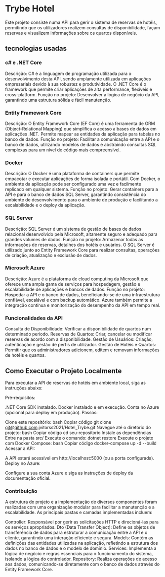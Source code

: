 # Trybe Hotel
Este projeto consiste numa API para gerir o sistema de reservas de hotéis, permitindo que os utilizadores realizem consultas de disponibilidade, façam reservas e visualizem informações sobre os quartos disponíveis.
## tecnologias usadas 
### c# e .NET Core
Descrição: C# é a linguagem de programação utilizada para o desenvolvimento desta API, sendo amplamente utilizada em aplicações empresariais devido à sua robustez e produtividade. O .NET Core é o framework que permite criar aplicações de alta performance, flexíveis e cross-platform.
Função no projeto: Desenvolver a lógica de negócio da API, garantindo uma estrutura sólida e fácil manutenção.
### Entity Framework Core
Descrição: O Entity Framework Core (EF Core) é uma ferramenta de ORM (Object-Relational Mapping) que simplifica o acesso a bases de dados em aplicações .NET. Permite mapear as entidades da aplicação para tabelas no banco de dados.
Função no projeto: Facilitar a comunicação entre a API e o banco de dados, utilizando modelos de dados e abstraindo consultas SQL complexas para um nível de código mais compreensível.
### Docker
Descrição: O Docker é uma plataforma de containers que permite empacotar e executar aplicações de forma isolada e portátil. Com Docker, o ambiente da aplicação pode ser configurado uma vez e facilmente replicado em qualquer sistema.
Função no projeto: Gerar containers para a API e para o banco de dados SQL Server, garantindo consistência do ambiente de desenvolvimento para o ambiente de produção e facilitando a escalabilidade e o deploy da aplicação.
### SQL Server
Descrição: SQL Server é um sistema de gestão de bases de dados relacional desenvolvido pela Microsoft, altamente seguro e adequado para grandes volumes de dados.
Função no projeto: Armazenar todas as informações de reservas, detalhes dos hotéis e usuários. O SQL Server é utilizado junto ao Entity Framework Core para realizar consultas, operações de criação, atualização e exclusão de dados.
### Microsoft Azure
Descrição: Azure é a plataforma de cloud computing da Microsoft que oferece uma ampla gama de serviços para hospedagem, gestão e escalabilidade de aplicações e bancos de dados.
Função no projeto: Hospedar a API e o banco de dados, beneficiando-se de uma infraestrutura confiável, escalável e com backup automático. Azure também permite a integração contínua e monitorização do desempenho da API em tempo real.
### Funcionalidades da API
Consulta de Disponibilidade: Verificar a disponibilidade de quartos num determinado período.
Reservas de Quartos: Criar, cancelar ou modificar reservas de acordo com a disponibilidade.
Gestão de Usuários: Criação, autenticação e gestão de perfis de utilizador.
Gestão de Hotéis e Quartos: Permitir que os administradores adicionem, editem e removam informações de hotéis e quartos.

## Como Executar o Projeto Localmente
Para executar a API de reservas de hotéis em ambiente local, siga as instruções abaixo:

Pré-requisitos:

.NET Core SDK instalado.
Docker instalado e em execução.
Conta no Azure (opcional para deploy em produção).
Passos:

Clone este repositório:
bash
Copiar código
git clone git@github.com:jvitorss2021/Hotel_Trybe.git
Navegue até o diretório do projeto:
bash
Copiar código
cd seu-repositorio
Instale as dependências
Entre na pasta src/
Execute o comando: dotnet restore
Execute o projeto com Docker Compose:
bash
Copiar código
docker-compose up -d --build
Acessar a API:

A API estará acessível em http://localhost:5000 (ou a porta configurada).
Deploy no Azure:

Configure a sua conta Azure e siga as instruções de deploy da documentação oficial.
### Contribuição
A estrutura do projeto e a implementação de diversos componentes foram realizadas com uma organização modular para facilitar a manutenção e a escalabilidade. As principais pastas e camadas implementadas incluem:

Controller: Responsável por gerir as solicitações HTTP e direcioná-las para os serviços apropriados.
Dto (Data Transfer Object): Define os objetos de transferência de dados para estruturar a comunicação entre a API e o cliente, garantindo uma interação eficiente e segura.
Models: Contém as definições das entidades utilizadas na aplicação, refletindo a estrutura dos dados no banco de dados e o modelo de domínio.
Services: Implementa a lógica de negócio e regras essenciais para o funcionamento do sistema, isolando a lógica do controlador.
Repository: Realiza operações de acesso aos dados, comunicando-se diretamente com o banco de dados através do Entity Framework Core.
